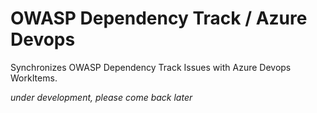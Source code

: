 # OWASP Dependency Track / Azure Devops

Synchronizes OWASP Dependency Track Issues with Azure Devops WorkItems.

*under development, please come back later* 
